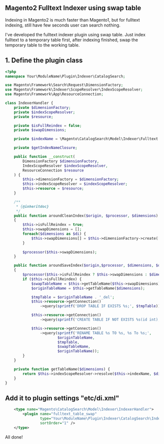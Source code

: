 <!--
Categories = ["Development", "Magento"]
Description = ""
Tags = ["Development", "Magento2"]
date = "2016-12-21T21:47:31-08:00"
title = "Magento2 Fulltext Indexer using swap table"
-->

## Magento2 Fulltext Indexer using swap table

Indexing in Magento2 is much faster than Magento1, but for fulltext indexing, still have few seconds user can search nothing.

I've developed the fulltext indexer plugin using swap table. Just index fulltext to a temporary table first, after indexing finished, swap the temporary table to the working table.

## 1. Define the plugin class

```php
<?php
namespace Your\ModuleName\Plugin\Indexer\CatalogSearch;

use Magento\Framework\Search\Request\DimensionFactory;
use Magento\Framework\Indexer\ScopeResolver\IndexScopeResolver;
use Magento\Framework\App\ResourceConnection;

class IndexerHandler {
    private $dimensionFactory;
    private $indexScopeResolver;
    private $resource;

    private $isFullReindex = false;
    private $swapDimensions;

    private $indexName = \Magento\CatalogSearch\Model\Indexer\Fulltext::INDEXER_ID;

    private $getIndexNameClosure;

    public function __construct(
        DimensionFactory $dimensionFactory,
        IndexScopeResolver $indexScopeResolver,
        ResourceConnection $resource
    ) {
        $this->dimensionFactory = $dimensionFactory;
        $this->indexScopeResolver = $indexScopeResolver;
        $this->resource = $resource;
    }

    /**
     * {@inheritdoc}
     */
    public function aroundCleanIndex($origin, $processor, $dimensions)
    {
        $this->isFullReindex = true;
        $this->swapDimensions = [];
        foreach($dimensions as $di) {
            $this->swapDimensions[] = $this->dimensionFactory->create(['name' => 'swap', 'value' => $di->getValue()]);
        }
   
        $processor($this->swapDimensions);
    }

    public function aroundSaveIndex($origin,$processor, $dimensions, $documents)
    {
        $processor($this->isFullReindex ? $this->swapDimensions : $dimensions, $documents);
        if ($this->isFullReindex) {
            $swapTableName = $this->getTableName($this->swapDimensions);
            $originTableName = $this->getTableName($dimensions);

            $tmpTable = $originTableName . '_del';
            $this->resource->getConnection()
                ->query(sprintf('DROP TABLE IF EXISTS %s;', $tmpTable));

            $this->resource->getConnection()
                ->query(sprintf('CREATE TABLE IF NOT EXISTS %s(id int);', $originTableName));

            $this->resource->getConnection()
                ->query(sprintf('RENAME TABLE %s TO %s, %s To %s;', 
                        $originTableName, 
                        $tmpTable, 
                        $swapTableName, 
                        $originTableName));
        }
    }

    private function getTableName($dimensions) {
        return $this->indexScopeResolver->resolve($this->indexName, $dimensions);
    }
}
```

## Add it to plugin settings "etc/di.xml"
```xml
    <type name="Magento\CatalogSearch\Model\Indexer\IndexerHandler">
        <plugin name="fulltext_table_swap"
                type="Your\ModuleName\Plugin\Indexer\CatalogSearch\IndexerHandler"
                sortOrder="1" />
    </type>
```

All done!

